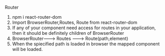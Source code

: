 Router
1. npm i react-router-dom
2. Import BrowserRouter,Routes, Route from react-router-dom
3. If any of your component need access for routes in your application, then it should be definitely children of BrowserRouter
4. BrowserRouter---> Routes ---> Route(path,element)
5. When the spiecified path is loaded in browser the mapped component will be loaded.